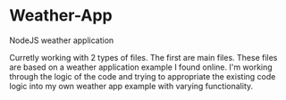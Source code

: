 # Weather-App
NodeJS weather application

Curretly working with 2 types of files. The first are main files. These files are based on a weather application example I found online. I'm working through the logic of the code and trying to appropriate the existing code logic into my own weather app example with varying functionality.
